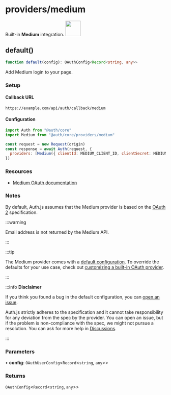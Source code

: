# providers/medium

<div style={{backgroundColor: "#000", display: "flex", justifyContent: "space-between", color: "#fff", padding: 16}}>
<span>Built-in <b>Medium</b> integration.</span>
<a href="https://medium.com">
  <img style={{display: "block"}} src="https://authjs.dev/img/providers/medium.svg" height="48" width="48"/>
</a>
</div>

## default()

```ts
function default(config): OAuthConfig<Record<string, any>>
```

Add Medium login to your page.

### Setup

#### Callback URL
```
https://example.com/api/auth/callback/medium
```

#### Configuration
```js
import Auth from "@auth/core"
import Medium from "@auth/core/providers/medium"

const request = new Request(origin)
const response = await Auth(request, {
  providers: [Medium({ clientId: MEDIUM_CLIENT_ID, clientSecret: MEDIUM_CLIENT_SECRET })],
})
```

### Resources

 - [Medium OAuth documentation](https://example.com)

### Notes

By default, Auth.js assumes that the Medium provider is
based on the [OAuth 2](https://www.rfc-editor.org/rfc/rfc6749.html) specification.

:::warning

Email address is not returned by the Medium API.

:::

:::tip

The Medium provider comes with a [default configuration](https://github.com/nextauthjs/next-auth/blob/main/packages/core/src/providers/medium.ts).
To override the defaults for your use case, check out [customizing a built-in OAuth provider](https://authjs.dev/guides/providers/custom-provider#override-default-options).

:::

:::info **Disclaimer**

If you think you found a bug in the default configuration, you can [open an issue](https://authjs.dev/new/provider-issue).

Auth.js strictly adheres to the specification and it cannot take responsibility for any deviation from
the spec by the provider. You can open an issue, but if the problem is non-compliance with the spec,
we might not pursue a resolution. You can ask for more help in [Discussions](https://authjs.dev/new/github-discussions).

:::

### Parameters

• **config**: `OAuthUserConfig`\<`Record`\<`string`, `any`\>\>

### Returns

`OAuthConfig`\<`Record`\<`string`, `any`\>\>
